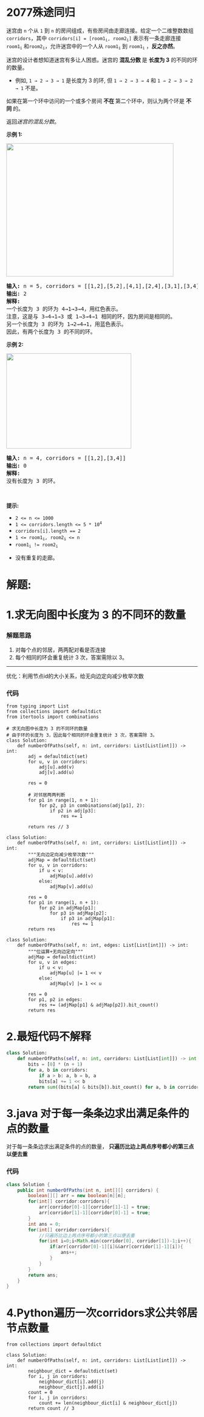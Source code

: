 # 2077殊途同归
<p>迷宫由 <code>n</code> 个从 <code>1</code> 到 <code>n</code> 的房间组成，有些房间由走廊连接。给定一个二维整数数组 <code>corridors</code>，其中 <code>corridors[i] = [room1<sub>i</sub>, room2<sub>i</sub>]</code>&nbsp;表示有一条走廊连接 <code>room1<sub>i</sub></code> 和<code>room2<sub>i</sub></code>，允许迷宫中的一个人从 <code>room1<sub>i</sub></code> 到 <code>room1<sub>i</sub></code> ，<strong>反之亦然</strong>。</p>

<p>迷宫的设计者想知道迷宫有多让人困惑。迷宫的&nbsp;<strong>混乱分数&nbsp;</strong>是&nbsp;<strong>长度为 3</strong> 的不同的环的数量。</p>

<ul>
	<li>例如, <code>1 → 2 → 3 → 1</code>&nbsp;是长度为 3 的环, 但&nbsp;<code>1 → 2 → 3 → 4</code> 和&nbsp;<code>1 → 2 → 3 → 2 → 1</code> 不是。</li>
</ul>

<p>如果在第一个环中访问的一个或多个房间&nbsp;<strong>不在&nbsp;</strong>第二个环中，则认为两个环是&nbsp;<strong>不同&nbsp;</strong>的。</p>

<p data-group="1-1">返回<em>迷宫的混乱分数</em>。</p>

<p><strong class="example">示例 1:</strong></p>
<img src="https://assets.leetcode.com/uploads/2021/11/14/image-20211114164827-1.png" style="width: 440px; height: 350px;" />
<pre>
<strong>输入:</strong> n = 5, corridors = [[1,2],[5,2],[4,1],[2,4],[3,1],[3,4]]
<strong>输出:</strong> 2
<strong>解释:</strong>
一个长度为 3 的环为 4→1→3→4，用红色表示。
注意，这是与 3→4→1→3 或 1→3→4→1 相同的环，因为房间是相同的。
另一个长度为 3 的环为 1→2→4→1，用蓝色表示。
因此，有两个长度为 3 的不同的环。
</pre>

<p><strong class="example">示例&nbsp;2:</strong></p>
<img src="https://assets.leetcode.com/uploads/2021/11/14/image-20211114164851-2.png" style="width: 329px; height: 250px;" />
<pre>
<strong>输入:</strong> n = 4, corridors = [[1,2],[3,4]]
<strong>输出:</strong> 0
<strong>解释:</strong>
没有长度为 3 的环。</pre>

<p>&nbsp;</p>

<p><strong>提示:</strong></p>

<ul>
	<li><code>2 &lt;= n &lt;= 1000</code></li>
	<li><code>1 &lt;= corridors.length &lt;= 5 * 10<sup>4</sup></code></li>
	<li><code>corridors[i].length == 2</code></li>
	<li><code>1 &lt;= room1<sub>i</sub>, room2<sub>i</sub> &lt;= n</code></li>
	<li><code>room1<sub>i</sub> != room2<sub>i</sub></code></li>
	<li>
	<p data-group="1-1">没有重复的走廊。</p>
	</li>
</ul>
































# 解题:
# 1.求无向图中长度为 3 的不同环的数量
### 解题思路
1. 对每个点的邻居，两两配对看是否连接
2. 每个相同的环会重复统计 3 次，答案需除以 3。

---
优化：利用节点id的大小关系，给无向边定向减少枚举次数

### 代码

```python3 []
from typing import List
from collections import defaultdict
from itertools import combinations

# 求无向图中长度为 3 的不同环的数量
# 由于环的长度为 3，因此每个相同的环会重复统计 3 次，答案需除 3。
class Solution:
    def numberOfPaths(self, n: int, corridors: List[List[int]]) -> int:
        adj = defaultdict(set)
        for u, v in corridors:
            adj[u].add(v)
            adj[v].add(u)

        res = 0

        # 对邻居两两判断
        for p1 in range(1, n + 1):
            for p2, p3 in combinations(adj[p1], 2):
                if p2 in adj[p3]:
                    res += 1

        return res // 3
```

```python3 []
class Solution:
    def numberOfPaths(self, n: int, corridors: List[List[int]]) -> int:
        """无向边定向减少枚举次数"""
        adjMap = defaultdict(set)
        for u, v in corridors:
            if u < v:
                adjMap[u].add(v)
            else:
                adjMap[v].add(u)

        res = 0
        for p1 in range(1, n + 1):
            for p2 in adjMap[p1]:
                for p3 in adjMap[p2]:
                    if p3 in adjMap[p1]:
                        res += 1
        return res
```
```python3 []
class Solution:
    def numberOfPaths(self, n: int, edges: List[List[int]]) -> int:
        """位运算+无向边定向"""
        adjMap = defaultdict(int)
        for u, v in edges:
            if u < v:
                adjMap[u] |= 1 << v
            else:
                adjMap[v] |= 1 << u

        res = 0
        for p1, p2 in edges:
            res += (adjMap[p1] & adjMap[p2]).bit_count()
        return res
```
# 2.最短代码不解释
``` python []
class Solution:
    def numberOfPaths(self, n: int, corridors: List[List[int]]) -> int:
        bits = [0] * (n + 1)
        for a, b in corridors:
            if a > b: a, b = b, a
            bits[a] += 1 << b
        return sum((bits[a] & bits[b]).bit_count() for a, b in corridors)
```

# 3.java 对于每一条条边求出满足条件的点的数量
对于每一条条边求出满足条件的点的数量， **只遍历比边上两点序号都小的第三点以便去重**

### 代码

```java
class Solution {
    public int numberOfPaths(int n, int[][] corridors) {
        boolean[][] arr = new boolean[n][n];
        for(int[] corridor:corridors){
            arr[corridor[0]-1][corridor[1]-1] = true;
            arr[corridor[1]-1][corridor[0]-1] = true;
        }
        int ans = 0;
        for(int[] corridor:corridors){
            //只遍历比边上两点序号都小的第三点以便去重
            for(int i=0;i<Math.min(corridor[0], corridor[1])-1;i++){
                if(arr[corridor[0]-1][i]&&arr[corridor[1]-1][i]){
                    ans++;
                }
            }
        }
        return ans;
    }
}
```
# 4.Python遍历一次corridors求公共邻居节点数量
```
from collections import defaultdict

class Solution:
    def numberOfPaths(self, n: int, corridors: List[List[int]]) -> int:
        neighbour_dict = defaultdict(set)
        for i, j in corridors:
            neighbour_dict[i].add(j)
            neighbour_dict[j].add(i)
        count = 0
        for i, j in corridors:
            count += len(neighbour_dict[i] & neighbour_dict[j])
        return count // 3
```

